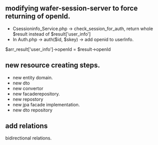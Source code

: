 ## modifying wafer-session-server to force returning of openId.
* Csessioninfo_Service.php -> check_session_for_auth,  return whole $result instead of $result['user_info']
* In Auth.php -> auth($id, $skey) -> add openid to userInfo.

$arr_result['user_info']->openId = $result->openId

## new resource creating steps.
* new entity domain.
* new dto
* new convertor
* new facaderepository.
* new repostory
* new jpa facade implementation.
* new dto repository

## add relations

bidirectional relations.